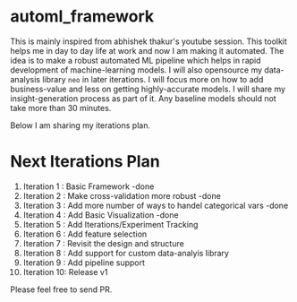 # automl_framework
This is mainly inspired from abhishek thakur's youtube session. This toolkit helps me in day to day life at work and now I am making it automated. The idea is to make a robust automated ML pipeline which helps in rapid development of machine-learning models. I will also opensource my data-analysis library `neo` in later iterations. 
I will focus more on how to add business-value and less on getting highly-accurate models. I will share my insight-generation process as part of it. Any baseline models should not take more than 30 minutes.

Below I am sharing my iterations plan. 

# Next Iterations Plan
1. Iteration 1 : Basic Framework -done
2. Iteration 2 : Make cross-validation more robust -done
3. Iteration 3 : Add more number of ways to handel categorical vars -done
4. Iteration 4 : Add Basic Visualization -done
5. Iteration 5 : Add Iterations/Experiment Tracking 
6. Iteration 6 : Add feature selection
7. Iteration 7 : Revisit the design and structure
8. Iteration 8 : Add support for custom data-analyis library
9. Iteration 9 : Add pipeline support 
10. Iteration 10: Release v1


Please feel free to send PR.
